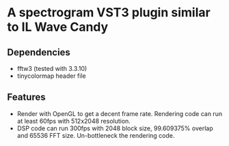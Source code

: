 # A spectrogram VST3 plugin similar to IL Wave Candy

## Dependencies
- fftw3 (tested with 3.3.10)
- tinycolormap header file

## Features
- Render with OpenGL to get a decent frame rate. Rendering code can run at least 60fps with 512x2048 resolution.
- DSP code can run 300fps with 2048 block size, 99.609375% overlap and 65536 FFT size. Un-bottleneck the rendering code.
